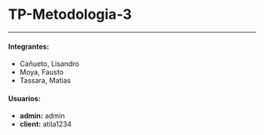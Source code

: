 # TP-Metodologia-3
---
#### Integrantes:
- Cañueto, Lisandro
- Moya, Fausto
- Tassara, Matias

#### Usuarios:
- **admin:** admin
- **client:** atila1234

